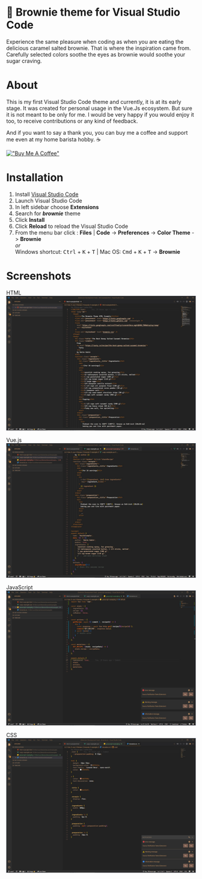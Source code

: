 # :cookie: Brownie theme for Visual Studio Code

Experience the same pleasure when coding as when you are eating the delicious caramel salted brownie. That is where the inspiration came from. Carefully selected colors soothe the eyes as brownie would soothe your sugar craving.

# About

This is my first Visual Studio Code theme and currently, it is at its early stage. It was created for personal usage in the Vue.Js ecosystem. But sure it is not meant to be only for me. I would be very happy if you would enjoy it too, to receive contributions or any kind of feedback.

And if you want to say a thank you, you can buy me a coffee and support me even at my home barista hobby. :coffee:

[!["Buy Me A Coffee"](https://www.buymeacoffee.com/assets/img/custom_images/orange_img.png)](https://www.buymeacoffee.com/gregadro)

# Installation

1. Install [Visual Studio Code](https://code.visualstudio.com/download)
2. Launch Visual Studio Code
3. In left sidebar choose **Extensions**
4. Search for **_brownie_** theme
5. Click **Install**
6. Click **Reload** to reload the Visual Studio Code
7. From the menu bar click : **Files** | **Code** -> **Preferences** -> **Color Theme** -> **Brownie**
   <br/>
   _or_
   <br />
   Windows shortcut: <kbd>Ctrl</kbd> + <kbd>K</kbd> + <kbd>T</kbd> | Mac OS: <kbd>Cmd</kbd> + <kbd>K</kbd> + <kbd>T</kbd> -> **Brownie**

# Screenshots

HTML
![HTML Example](https://github.com/gregadro/brownie-theme/blob/main/screenshots/html-example.jpg)

Vue.js
![Vue.js Example](https://github.com/gregadro/brownie-theme/blob/main/screenshots/vuejs-example.jpg)

JavaScript
![Javascript Example](https://github.com/gregadro/brownie-theme/blob/main/screenshots/javascript-example.jpg)

CSS
![CSS Example](https://github.com/gregadro/brownie-theme/blob/main/screenshots/css-example.jpg)
